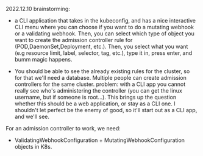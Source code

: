 2022.12.10 brainstorming:

- a CLI application that takes in the kubeconfig, and has a nice interactive CLI menu where you can choose if you want to do a mutating webhook or a validating webhook. Then, you can select which type of object you want to create the admission controller rule for (POD,DaemonSet,Deployment, etc.). Then, you select what you want (e.g resource limit, label, selector, tag, etc.), type it in, press enter, and bumm magic happens.

- You should be able to see the already existing rules for the cluster, so for that we'll need a database. Multiple people can create admission controllers for the same cluster. problem: with a CLI app you cannot really see who's administering the controller (you can get the linux username, but if someone is root...). This brings up the question whether this should be a web application, or stay as a CLI one. I shouldn't let perfect be the enemy of good, so it'll start out as a CLI app, and we'll see.

For an admission controller to work, we need:

- ValidatingWebhookConfiguration + MutatingWebhookConfiguration objects in K8s.
